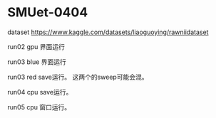 # SMUet-0404

dataset https://www.kaggle.com/datasets/liaoguoying/rawniidataset

run02 gpu 界面运行

run03 blue 界面运行

run03 red save运行。 这两个的sweep可能会混。

run04 cpu save运行。

run05 cpu 窗口运行。